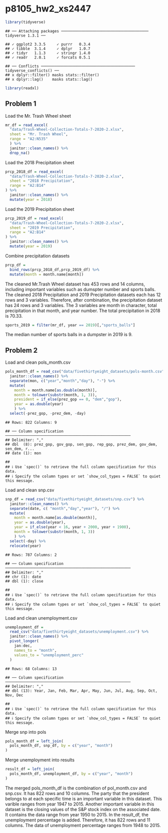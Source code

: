p8105\_hw2\_xs2447
================

``` r
library(tidyverse)
```

    ## ── Attaching packages ─────────────────────────────────────── tidyverse 1.3.1 ──

    ## ✓ ggplot2 3.3.5     ✓ purrr   0.3.4
    ## ✓ tibble  3.1.4     ✓ dplyr   1.0.7
    ## ✓ tidyr   1.1.3     ✓ stringr 1.4.0
    ## ✓ readr   2.0.1     ✓ forcats 0.5.1

    ## ── Conflicts ────────────────────────────────────────── tidyverse_conflicts() ──
    ## x dplyr::filter() masks stats::filter()
    ## x dplyr::lag()    masks stats::lag()

``` r
library(readxl)
```

## Problem 1

Load the Mr. Trash Wheel sheet

``` r
mr_df = read_excel(
  "data/Trash-Wheel-Collection-Totals-7-2020-2.xlsx",
  sheet = "Mr. Trash Wheel",
  range = "A2:N535"
  ) %>%
  janitor::clean_names() %>% 
  drop_na()
```

Load the 2018 Precipitation sheet

``` r
prcp_2018_df = read_excel(
  "data/Trash-Wheel-Collection-Totals-7-2020-2.xlsx",
  sheet = "2018 Precipitation",
  range = "A2:B14"
) %>% 
  janitor::clean_names() %>% 
  mutate(year = 2018)
```

Load the 2019 Precipitation sheet

``` r
prcp_2019_df = read_excel(
  "data/Trash-Wheel-Collection-Totals-7-2020-2.xlsx",
  sheet = "2019 Precipitation",
  range = "A2:B14"
) %>% 
  janitor::clean_names() %>% 
  mutate(year = 2019)
```

Combine precipitation datasets

``` r
prcp_df = 
  bind_rows(prcp_2018_df,prcp_2019_df) %>% 
  mutate(month = month.name[month])
```

The cleaned Mr.Trash Wheel dataset has 453 rows and 14 columns,
including important variables such as dumspter number and sports balls.
The cleaned 2018 Precipitation and 2019 Precipitation datasets each has
12 rows and 3 variables. Therefore, after combination, the precipitation
dataset has 24 rows and 3 variables. The 3 variables are month in
character, total precipitation in that month, and year number. The total
precipitation in 2018 is 70.33.

``` r
sports_2019 = filter(mr_df, year == 2019)[,"sports_balls"]
```

The median number of sports balls in a dumpster in 2019 is 9.

## Problem 2

Load and clean pols\_month.csv

``` r
pols_month_df = read_csv("data/fivethirtyeight_datasets/pols-month.csv") %>% 
  janitor::clean_names() %>% 
  separate(mon, c("year","month","day"), "-") %>% 
  mutate(
    month = month.name[as.double(month)],
    month = tolower(substr(month, 1, 3)),
    president = if_else(prez_gop == 0, "dem","gop"),
    year = as.double(year)
    ) %>% 
  select(-prez_gop, -prez_dem, -day)
```

    ## Rows: 822 Columns: 9

    ## ── Column specification ────────────────────────────────────────────────────────
    ## Delimiter: ","
    ## dbl  (8): prez_gop, gov_gop, sen_gop, rep_gop, prez_dem, gov_dem, sen_dem, r...
    ## date (1): mon

    ## 
    ## ℹ Use `spec()` to retrieve the full column specification for this data.
    ## ℹ Specify the column types or set `show_col_types = FALSE` to quiet this message.

Load and clean snp.csv

``` r
snp_df = read_csv("data/fivethirtyeight_datasets/snp.csv") %>% 
  janitor::clean_names() %>% 
  separate(date, c( "month","day","year"), "/") %>% 
  mutate(
    month = month.name[as.double(month)],
    year = as.double(year),
    year = if_else(year < 16, year + 2000, year + 1900),
    month = tolower(substr(month, 1, 3))
    ) %>% 
  select(-day) %>% 
  relocate(year)
```

    ## Rows: 787 Columns: 2

    ## ── Column specification ────────────────────────────────────────────────────────
    ## Delimiter: ","
    ## chr (1): date
    ## dbl (1): close

    ## 
    ## ℹ Use `spec()` to retrieve the full column specification for this data.
    ## ℹ Specify the column types or set `show_col_types = FALSE` to quiet this message.

Load and clean unemployment.csv

``` r
unemployment_df = 
  read_csv("data/fivethirtyeight_datasets/unemployment.csv") %>% 
  janitor::clean_names() %>% 
  pivot_longer(
    jan:dec,
    names_to = "month",
    values_to = "unemployment_perc"
  )
```

    ## Rows: 68 Columns: 13

    ## ── Column specification ────────────────────────────────────────────────────────
    ## Delimiter: ","
    ## dbl (13): Year, Jan, Feb, Mar, Apr, May, Jun, Jul, Aug, Sep, Oct, Nov, Dec

    ## 
    ## ℹ Use `spec()` to retrieve the full column specification for this data.
    ## ℹ Specify the column types or set `show_col_types = FALSE` to quiet this message.

Merge snp into pols

``` r
pols_month_df = left_join(
  pols_month_df, snp_df, by = c("year", "month")
)
```

Merge unemployment into results

``` r
result_df = left_join(
  pols_month_df, unemployment_df, by = c("year", "month")
)
```

The merged pols\_month\_df is the combination of pol\_month.csv and
snp.csv. It has 822 rows and 10 columns. The party that the president
belongs to at each specific time is an important variable in this
dataset. This varible ranges from year 1947 to 2015. Another important
variable in this dataset is the closing values of the S&P stock index on
the associated date. It contains the data range from year 1950 to 2015.
In the result\_df, the unemployment percentage is added. Therefore, it
has 822 rows and 11 columns. The data of unemployment percentage ranges
from 1948 to 2015.
